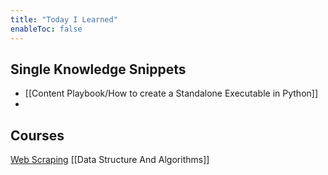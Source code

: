 ```yaml
---
title: "Today I Learned"
enableToc: false
---
```

## Single Knowledge Snippets

* [[Content Playbook/How to create a Standalone Executable in Python]]
* 


## Courses
[Web Scraping](notes/Web%20Scraping/)
[[Data Structure And Algorithms]]